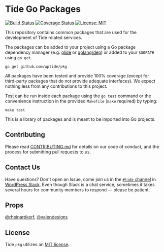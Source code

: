 # Tide Go Packages

[![Build Status](https://travis-ci.org/wptide/pkg.svg?branch=master)](https://travis-ci.org/wptide/pkg) [![Coverage Status](https://coveralls.io/repos/github/wptide/pkg/badge.svg?branch=master)](https://coveralls.io/github/wptide/pkg?branch=master) [![License: MIT](https://img.shields.io/badge/License-MIT-blue.svg)](https://opensource.org/licenses/MIT)

This repository contains common packages that are used for the development of Tide related services.

The packages can be added to your project using a Go package dependency manager (e.g. [glide](https://github.com/Masterminds/glide) or [golang/dep](https://github.com/golang/dep)) or added to your `$GOPATH` using `go get`.

```
go get github.com/wptide/pkg
```

All packages have been tested and provide 100% coverage (except for third-party packages that do not provide adequate interfaces). We expect nothing less from any contributions to this project.

Test can be run inside each package using the `go test` command or the convenience instruction in the provided `Makefile` (`make` required) by typing:

```
make test
```

This is a library of packages and is meant to be imported into Go projects.

## Contributing

Please read [CONTRIBUTING.md](CONTRIBUTING.md) for details on our code of conduct,
and the process for submitting pull requests to us.

## Contact Us

Have questions? Don't open an Issue, come join us in the [`#tide` channel](https://wordpress.slack.com/messages/C7TK8FBUJ/) in [WordPress Slack](https://make.wordpress.org/chat/). Even though Slack is a chat service, sometimes it takes several hours for community members to respond — please be patient.

## Props

[@rheinardkorf](https://github.com/rheinardkorf), [@valendesigns](https://github.com/valendesigns)

## License
Tide `pkg` utilizes an [MIT license](LICENSE).